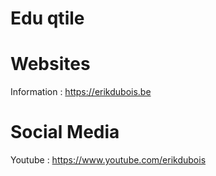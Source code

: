 # Edu qtile 


# Websites

Information : https://erikdubois.be


# Social Media

Youtube  : https://www.youtube.com/erikdubois
